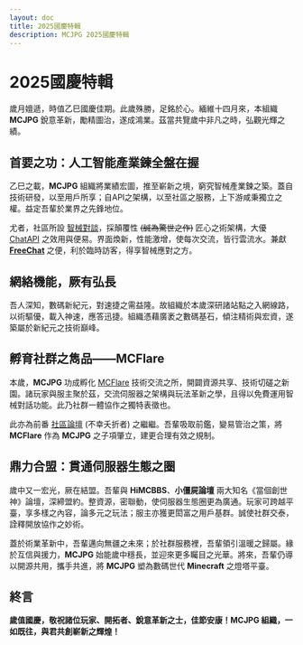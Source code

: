 ```yaml
---
layout: doc
title: 2025國慶特輯
description: MCJPG 2025國慶特輯
---
```

# 2025國慶特輯
歲月嬗遞，時值乙巳國慶佳期。此歲殊勝，足銘於心。緬維十四月來，本組織 **MCJPG** 銳意革新，勵精圖治，遂成鴻業。茲當共覽歲中非凡之時，弘觀光輝之績。

## 首要之功：人工智能產業鍊全盤在握

乙巳之載，**MCJPG** 組織將業績宏圖，推至嶄新之境，窮究智械產業鍊之築。蓋自技術研發，以至用戶所享；自API之架構，以至社區之服務，上下游咸秉獨立之權。益定吾輩於業界之先鋒地位。

尤者，社區所設 [智械對談](https://chat.mcjpg.org)，採顛覆性 ~~(誠為驚世之作)~~ 匠心之術架構，大優 [ChatAPI](https://chatapi.mcjpg.org) 之效用與便易。界面煥新，性能激增，使每次交流，皆行雲流水。兼獻 **[FreeChat](https://freechat.mcjpg.org)** 之便，利於臨時訪客，得享智械應對之方。

## 網絡機能，厥有弘長

吾人深知，數碼新紀元，對速捷之需益隆。故組織於本歲深研諸站點之入網線路，以術驅優，載入神速，應答迅捷。組織憑藉廣袤之數碼基石，傾注精術與宏資，遂築屬於新紀元之技術巔峰。

## 孵育社群之雋品——MCFlare

本歲，**MCJPG** 功成孵化 [MCFlare](https://forum.mcflare.com) 技術交流之所，開闢資源共享、技術切磋之新園。諸玩家與服主聚於茲，交流伺服器之架構與玩法革新之學，且得以免費運用智械對話功能。此乃社群一體協作之獨特表徵也。

此亦為前番 [社區論壇](https://com.mcjpg.org) (不幸夭折者) 之繼繼。吾輩吸取前鑑，變易管治之策，將 **MCFlare** 作為 **MCJPG** 之子項肇立，建更合理有效之規制。

## 鼎力合盟：貫通伺服器生態之圈

歲中又一宏光，厥在結盟。吾輩與 **HiMCBBS**、**小僵屍論壇** 兩大知名《當個創世神》論壇，深締盟約。整資源，密聯動，使伺服器生態圈更為廣通。玩家可跨越平臺，享多樣之內容，論多元之玩法；服主亦獲更閎富之用戶基群。誠使社群交泰，詮釋開放協作之妙術。

蓋於術業革新中，吾輩邁向無疆之未來；於社群服務裡，吾輩領引溫暖之歸屬。緣於互信與援力，**MCJPG** 始能歲中穩長，並迎來更多矚目之光華。將來，吾輩仍導以開源共用，攜手共進，將 **MCJPG** 塑為數碼世代 **Minecraft** 之燈塔平臺。

## 終言

**歲值國慶，敬祝諸位玩家、開拓者、銳意革新之士，佳節安康！MCJPG 組織，一如既往，與君共創嶄新之輝煌！**
